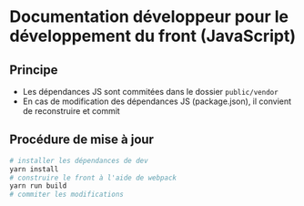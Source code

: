 
# Documentation développeur pour le développement du front (JavaScript)

## Principe

* Les dépendances JS sont commitées dans le dossier `public/vendor`
* En cas de modification des dépendances JS (package.json), il convient de reconstruire et commit

## Procédure de mise à jour

```bash
# installer les dépendances de dev
yarn install
# construire le front à l'aide de webpack
yarn run build
# commiter les modifications
```
